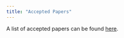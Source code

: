 ```yaml
---
title: "Accepted Papers"
---
```


A list of accepted papers can be found [here](https://openreview.net/group?id=NeurIPS.cc/2023/Workshop/CRL#tab-accept-poster).